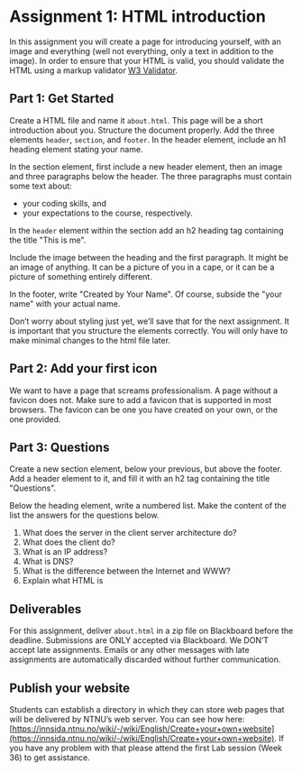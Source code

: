 # Assignment 1: HTML introduction

In this assignment you will create a page for introducing yourself, with an image and everything (well not everything, only a text in addition to the image). In order to ensure that your HTML is valid, you should validate the HTML using a markup validator [W3 Validator](https://validator.w3.org/#validate_by_input).

## Part 1: Get Started
Create a HTML file and name it ```about.html```.  This page will be a short introduction about you. Structure the document properly. Add the three elements `header`, `section`, and `footer`. In the header element, include an h1 heading element stating your name.

In the section element, first include a new header element, then an image and three paragraphs below the header. The three paragraphs must contain some text about:
* your coding skills, and
* your expectations to the course, respectively.

In the `header` element within the section add an h2 heading tag containing the title "This is me".

Include the image between the heading and the first paragraph. It might be an image of anything. It can be a picture of you in a cape, or it can be a picture of something entirely different.

In the footer, write "Created by Your Name". Of course, subside the "your name" with your actual name.

Don’t worry about styling just yet, we’ll save that for the next assignment. It is important that you structure the elements correctly. You will only have to make minimal changes to the html file later.

## Part 2: Add your first icon
We want to have a page that screams professionalism. A page without a favicon does not. Make sure to add a favicon that is supported in most browsers. The favicon can be one you have created on your own, or the one provided.

## Part 3: Questions
Create a new section element, below your previous, but above the footer. Add a header element to it, and fill it with an h2 tag containing the title "Questions".

Below the heading element, write a numbered list. Make the content of the list the answers for the questions below.

1. What does the server in the client server architecture do?
2. What does the client do?
3. What is an IP address?
4. What is DNS?
5. What is the difference between the Internet and WWW?
6. Explain what HTML is

## Deliverables
For this assignment, deliver ```about.html``` in a zip file on Blackboard before the deadline. Submissions are ONLY accepted via Blackboard. We DON’T accept late assignments. Emails or any other messages with late assignments are automatically discarded without further communication.

## Publish your website
Students can establish a directory in which they can store web pages that will be delivered by NTNU’s web server. You can see how here: [https://innsida.ntnu.no/wiki/-/wiki/English/Create+your+own+website](https://innsida.ntnu.no/wiki/-/wiki/English/Create+your+own+website).
If you have any problem with that please attend the first Lab session (Week 36) to get assistance.
